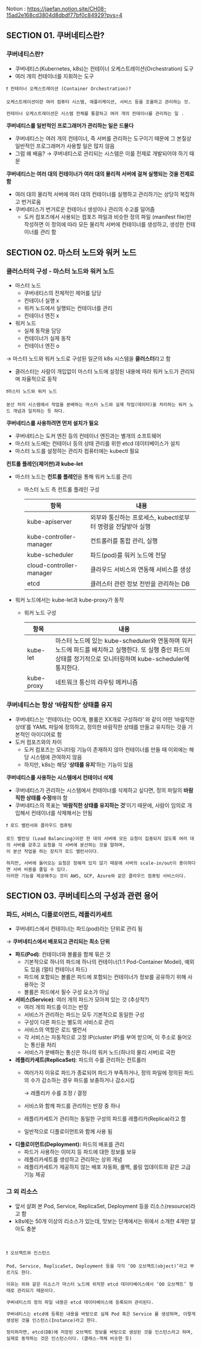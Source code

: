 Notion : https://jaefan.notion.site/CH08-15ad2e168cd3804d8dbdf77bf0c84929?pvs=4


## SECTION 01. 쿠버네티스란?

### 쿠버네티스란?

- 쿠버네티스(Kubernetes, k8s)는 컨테이너 오케스트레이션(Orchestration) 도구
- 여러 개의 컨테이너를 지휘하는 도구

<aside>

    ❗ 컨테이너 오케스트레이션 (Container Orchestration)?

    오케스트레이션이란 여러 컴퓨터 시스템, 애플리케이션, 서비스 등을 조율하고 관리하는 것.

    컨테이너 오케스트레이션은 시스템 전체를 통괄하고 여러 개의 컨테이너를 관리하는 일 .

</aside>

**쿠버네티스를 일반적인 프로그래머가 관리하는 일은 드물다**

- 쿠버네티스는 여러 개의 컨테이너, 즉 서버를 관리하는 도구이기 때문에 그 본질상 일반적인 프로그래머가 사용할 일은 많지 않음
- 그럼 왜 배움? → 쿠버네티스로 관리되는 시스템은 이를 전제로 개발되어야 하기 때문

**쿠버네티스는 여러 대의 컨테이너가 여러 대의 물리적 서버에 걸쳐 실행되는 것을 전제로 함**

- 여러 대의 물리적 서버에 여러 대의 컨테이너를 실행하고 관리하기는 상당히 복잡하고 번거로움
- 쿠버네티스가 번거로운 컨테이너 생성이나 관리의 수고를 덜어줌
    - 도커 컴포즈에서 사용되는 컴포즈 파일과 비슷한 정의 파일 (manifest file)만 작성하면 이 정의에 따라 모든 물리적 서버에 컨테이너를 생성하고, 생성한 컨테이너를 관리 함

## SECTION 02. 마스터 노드와 워커 노드

### 클러스터의 구성 - 마스터 노드와 워커 노드

- 마스터 노드
    - 쿠버네티스의 전체적인 제어를 담당
    - 컨테이너 실행 x
    - 워커 노드에서 실행되는 컨테이너를 관리
    - 컨테이너 엔진 x
- 워커 노드
    - 실제 동작을 담당
    - 컨테이너가 실제 동작
    - 컨테이너 엔진 o

→ 마스터 노드와 워커 노드로 구성된 일군의 k8s 시스템을 **클러스터**라고 함 

- 클러스터는 사람이 개입없이 마스터 노드에 설정된 내용에 따라 워커 노드가 관리되며 자율적으로 동작

<aside>

    ❗마스터 노드와 워커 노드 

    분산 처리 시스템에서 작업을 분배하는 마스터 노드와 실제 작업(데이터)을 처리하는 워커 노드 개념과 일치하는 듯 하다.

</aside>

**쿠버네티스를 사용하려면 먼저 설치가 필요** 

- 쿠버네티스는 도커 엔진 등의 컨테이너 엔진과는 별개의 소프트웨어
- 마스터 노드에는 컨테이너 등의 상태 관리를 위한 etcd 데이터베이스가 설치
- 마스터 노드를 설정하는 관리자 컴퓨터에는 kubectl 필요

**컨트롤 플레인(제어판)과 kube-let**

- 마스터 노드는 **컨트롤 플레인**을 통해 워커 노드를 관리
    - 마스터 노드 측 컨트롤 플레인 구성
        
        
        | 항목  | 내용 |
        | --- | --- |
        | kube-apiserver | 외부와 통신하는 프로세스, kubectl로부터 명령을 전달받아 실행  |
        | kube-controller-manager | 컨트롤러를 통합 관리, 실행  |
        | kube-scheduler | 파드(pod)를 워커 노드에 전달  |
        | cloud-controller-manager | 클라우드 서비스와 연동해 서비스를 생성 |
        | etcd | 클러스터 관련 정보 전반을 관리하는 DB |
- 워커 노드에서는 kube-let과 kube-proxy가 동작
    - 워커 노드 구성
        
        
        | 항목 | 내용 |
        | --- | --- |
        | kube-let | 마스터 노드에 있는 kube-scheduler와 연동하며 워커 노드에 파드를 배치하고 실행한다. 또 실행 중인 파드의 상태를 정기적으로 모니터링하며 kube-scheduler에 통지한다. |
        | kube-proxy | 네트워크 통신의 라우팅 메커니즘  |

### 쿠버네티스는 항상 ‘바람직한’ 상태를 유지

- 쿠버네티스는 ‘컨테이너는 OO개, 볼륨은 XX개로 구성하라’ 와 같이 어떤 ‘바람직한 상태’를 YAML 파일에 정의하고, 정의한 바람직한 상태를 만들고 유지하는 것을 기본적인 아이디어로 함
- 도커 컴포즈와의 차이
    - 도커 컴포즈는 모니터링 기능이 존재하지 않아 컨테이너를 만들 때 이외에는 해당 시스템에 관여하지 않음
    - 하지만, k8s는 해당 ‘**상태를 유지**’하는 기능이 있음

**쿠버네티스를 사용하는 시스템에서 컨테이너 삭제** 

- 쿠버네티스가 관리하는 시스템에서 컨테이너를 삭제하고 싶다면, 정의 파일의 **바람직한 상태를 수정**해야 함
- 쿠버네티스의 목표는 ‘**바람직한 상태를 유지하는 것**’이기 때문에, 사람이 임의로 개입해서 컨테이너를 삭제해서는 안됨

<aside>

    ❗ 로드 밸런서와 클라우드 컴퓨팅 

    로드 밸런싱 (Load Balancing)이란 한 대의 서버에 모든 요청이 집중되지 않도록 여러 대의 서버를 갖추고 요청을 각 서버에 분산하는 것을 말하며, 
    이 분산 작업을 하는 장치가 로드 밸런서이다.

    하지만, 서버에 들어오는 요청은 정해져 있지 않기 때문에 서버의 scale-in/out이 용이하다면 서버 비용을 줄일 수 있다. 
    이러한 기능을 제공해주는 것이 AWS, GCP, Azure와 같은 클라우드 컴퓨팅 서비스이다. 

</aside>

## SECTION 03. 쿠버네티스의 구성과 관련 용어

### 파드, 서비스, 디플로이먼드, 레플리카세트

- 쿠버네티스에서 컨테이너는 파드(pod)라는 단위로 관리 됨

→ **쿠버네티스에서 배포되고 관리되는 최소 단위** 

- **파드(Pod)**: 컨테이너와 볼륨을 함께 묶은 것
    - 기본적으로 하나의 파드에 하나의 컨테이너(1:1 Pod-Container Model),
    예외도 있음 (멀티 컨테이너 파드)
    - 파드에 포함되는 볼륨은 파드에 포함되는 컨테이너가 정보를 공유하기 위해 사용하는 것
    - 볼륨은 파드에서 필수 구성 요소가 아님
- **서비스(Service)**: 여러 개의 파드가 모아져 있는 것 (추상적?)
    - 여러 개의 파드를 이끄는 반장
    - 서비스가 관리하는 파드는 모두 기본적으로 동일한 구성
    - 구성이 다른 파드는 별도의 서비스로 관리
    - 서비스의 역할은 로드 밸런서
    - 각 서비스는 자동적으로 고정 IP(cluster IP)를 부여 받으며, 이 주소로 들어오는 통신을 처리
    - 서비스가 분배하는 통신은 하나의 워커 노드(하나의 물리 서버)로 국한
- **레플리카세트(ReplicaSet)**: 파드의 수를 관리하는 컨트롤러
    - 여러가지 이유로 파드가 종료되어 파드가 부족하거나, 정의 파일에 정의된 파드의 수가 감소하는 경우 파드를 보충하거나 감소시킴
        
        → 레플리카 수를 조정 / 결정 
        
    - 서비스와 함께 파드를 관리하는 반장 중 하나
    - 레플리카세트가 관리하는 동일한 구성의 파드를 레플리카(Replica)라고 함
    - 일반적으로 디플로이먼트와 함께 사용 됨
- **디플로이먼트(Deployment):** 파드의 배포를 관리
    - 파드가 사용하는 이미지 등 파드에 대한 정보를 보유
    - 레플리카세트를 생성하고 관리하는 상위 개념
    - 레플리카세트가 제공하지 않는 배포 자동화, 롤백, 롤링 업데이트와 같은 고급 기능 제공

### 그 외 리소스

- 앞서 살펴 본 Pod, Service, ReplicaSet, Deployment 등을 리소스(resource)라고 함
- k8s에는 50개 이상의 리소스가 있는데, 맛보는 단계에서는 위에서 소개한 4개만 알아도 충분

</br>

<aside>

    ❗ 오브젝트와 인스턴스 

    Pod, Service, ReplicaSet, Deployment 등을 각각 ‘OO 오브젝트(object)’라고 부르기도 한다.

    이유는 위와 같은 리소스가 마스터 노드에 위치한 etcd 데이터베이스에서 ‘OO 오브젝트’ 형태로 관리되기 때문이다.

    쿠버네티스의 정의 파일 내용은 etcd 데이터베이스에 등록되어 관리된다. 

    쿠버네티스는 etcd에 등록된 내용을 바탕으로 실제 Pod 혹은 Service 를 생성하며, 이렇게 생성된 것을 인스턴스(Instance)라고 한다. 

    정리하자면, etcd(DB)에 저장된 오브젝트 정보를 바탕으로 생성된 것을 인스턴스라고 하며, 실제로 동작하는 것은 인스턴스이다. (클래스-객체 비슷한 듯)

</aside>